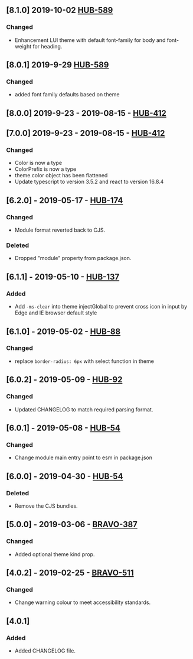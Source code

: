## [8.1.0] 2019-10-02 [HUB-589](https://creditandfinance.atlassian.net/browse/HUB-589)
### Changed
- Enhancement LUI theme with default font-family for body and font-weight for heading.

## [8.0.1] 2019-9-29 [HUB-589](https://creditandfinance.atlassian.net/browse/HUB-589)
### Changed
- added font family defaults based on theme

## [8.0.0] 2019-9-23 - 2019-08-15 - [HUB-412](https://creditandfinance.atlassian.net/browse/HUB-412)

## [7.0.0] 2019-9-23 - 2019-08-15 - [HUB-412](https://creditandfinance.atlassian.net/browse/HUB-412)
### Changed
- Color is now a type
- ColorPrefix is now a type
- theme.color object has been flattened
- Update typescript to version 3.5.2 and react to version 16.8.4

## [6.2.0] - 2019-05-17 - [HUB-174](https://creditandfinance.atlassian.net/browse/HUB-174)
### Changed
- Module format reverted back to CJS.
### Deleted
- Dropped "module" property from package.json.

## [6.1.1] - 2019-05-10 - [HUB-137](https://creditandfinance.atlassian.net/browse/HUB-137)
### Added
- Add `-ms-clear` into theme injectGlobal to prevent cross icon in input by Edge and IE browser default style
## [6.1.0] - 2019-05-02 - [HUB-88](https://creditandfinance.atlassian.net/browse/HUB-88)
### Changed
- replace `border-radius: 6px` with select function in theme

## [6.0.2] - 2019-05-09 - [HUB-92](https://creditandfinance.atlassian.net/browse/HUB-92)
### Changed
- Updated CHANGELOG to match required parsing format.

## [6.0.1] - 2019-05-08 - [HUB-54](https://creditandfinance.atlassian.net/browse/HUB-54)
### Changed
- Change module main entry point to esm in package.json

## [6.0.0] - 2019-04-30 - [HUB-54](https://creditandfinance.atlassian.net/browse/HUB-54)
### Deleted
- Remove the CJS bundles.

## [5.0.0] - 2019-03-06 - [BRAVO-387](https://creditandfinance.atlassian.net/browse/BRAVO-387)
### Changed
- Added optional theme kind prop.

## [4.0.2] - 2019-02-25 - [BRAVO-511](https://creditandfinance.atlassian.net/browse/BRAVO-511)
### Changed
- Change warning colour to meet accessibility standards.

## [4.0.1]
### Added
- Added CHANGELOG file.
